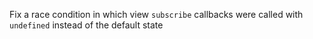 Fix a race condition in which view `subscribe` callbacks were called with `undefined` instead of the default state
